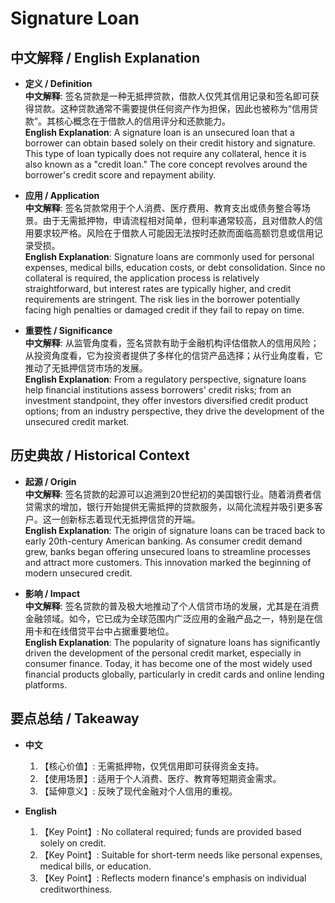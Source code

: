 # Signature Loan

## 中文解释 / English Explanation

* **定义 / Definition**  
  **中文解释**: 签名贷款是一种无抵押贷款，借款人仅凭其信用记录和签名即可获得贷款。这种贷款通常不需要提供任何资产作为担保，因此也被称为“信用贷款”。其核心概念在于借款人的信用评分和还款能力。  
  **English Explanation**: A signature loan is an unsecured loan that a borrower can obtain based solely on their credit history and signature. This type of loan typically does not require any collateral, hence it is also known as a "credit loan." The core concept revolves around the borrower's credit score and repayment ability.

* **应用 / Application**  
  **中文解释**: 签名贷款常用于个人消费、医疗费用、教育支出或债务整合等场景。由于无需抵押物，申请流程相对简单，但利率通常较高，且对借款人的信用要求较严格。风险在于借款人可能因无法按时还款而面临高额罚息或信用记录受损。  
  **English Explanation**: Signature loans are commonly used for personal expenses, medical bills, education costs, or debt consolidation. Since no collateral is required, the application process is relatively straightforward, but interest rates are typically higher, and credit requirements are stringent. The risk lies in the borrower potentially facing high penalties or damaged credit if they fail to repay on time.

* **重要性 / Significance**  
  **中文解释**: 从监管角度看，签名贷款有助于金融机构评估借款人的信用风险；从投资角度看，它为投资者提供了多样化的信贷产品选择；从行业角度看，它推动了无抵押信贷市场的发展。  
  **English Explanation**: From a regulatory perspective, signature loans help financial institutions assess borrowers' credit risks; from an investment standpoint, they offer investors diversified credit product options; from an industry perspective, they drive the development of the unsecured credit market.

## 历史典故 / Historical Context

* **起源 / Origin**  
  **中文解释**: 签名贷款的起源可以追溯到20世纪初的美国银行业。随着消费者信贷需求的增加，银行开始提供无需抵押的贷款服务，以简化流程并吸引更多客户。这一创新标志着现代无抵押信贷的开端。  
  **English Explanation**: The origin of signature loans can be traced back to early 20th-century American banking. As consumer credit demand grew, banks began offering unsecured loans to streamline processes and attract more customers. This innovation marked the beginning of modern unsecured credit.

* **影响 / Impact**  
  **中文解释**: 签名贷款的普及极大地推动了个人信贷市场的发展，尤其是在消费金融领域。如今，它已成为全球范围内广泛应用的金融产品之一，特别是在信用卡和在线借贷平台中占据重要地位。  
  **English Explanation**: The popularity of signature loans has significantly driven the development of the personal credit market, especially in consumer finance. Today, it has become one of the most widely used financial products globally, particularly in credit cards and online lending platforms.

## 要点总结 / Takeaway

* **中文**  
  1. 【核心价值】: 无需抵押物，仅凭信用即可获得资金支持。
  2. 【使用场景】: 适用于个人消费、医疗、教育等短期资金需求。
  3. 【延伸意义】: 反映了现代金融对个人信用的重视。

* **English**  
  1. 【Key Point】: No collateral required; funds are provided based solely on credit.
  2. 【Key Point】: Suitable for short-term needs like personal expenses, medical bills, or education.
  3. 【Key Point】: Reflects modern finance's emphasis on individual creditworthiness.
